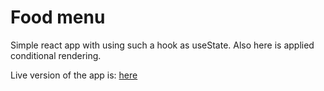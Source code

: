 # Food menu

Simple react app with using such a hook as useState. Also here is applied conditional rendering.

Live version of the app is: [here](http://google.com)
